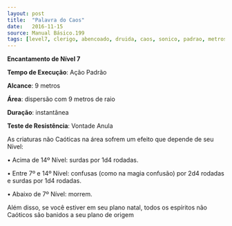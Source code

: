 ```yaml
---
layout: post
title:  "Palavra do Caos"
date:   2016-11-15
source: Manual Básico.199
tags: [level7, clerigo, abencoado, druida, caos, sonico, padrao, metros, dispersao, instantanea, vontade, anula]
---
```


**Encantamento de Nível 7**

**Tempo de Execução**: Ação Padrão

**Alcance**: 9 metros

**Área**: dispersão com 9 metros de raio

**Duração**: instantânea

**Teste de Resistência**: Vontade Anula

As criaturas não Caóticas na área sofrem um efeito que depende de seu Nível:

• Acima de 14º Nível: surdas por 1d4 rodadas.

• Entre 7º e 14º Nível: confusas (como na magia confusão) por 2d4 rodadas e surdas por 1d4 rodadas.

• Abaixo de 7º Nível: morrem.

Além disso, se você estiver em seu plano natal, todos os espíritos não Caóticos são banidos a seu plano de origem
